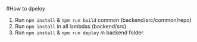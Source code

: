 #How to dpeloy

1. Run `npm install` & `npm run build` common (backend/src/common/repo)
2. Run `npm install` in all lambdas (backend/src)
3. Run `npm install` & `npm run deploy` in backend folder
